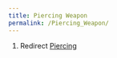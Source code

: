```yaml
---
title: Piercing Weapon
permalink: /Piercing_Weapon/
---
```


1.  Redirect [Piercing](Piercing "wikilink")